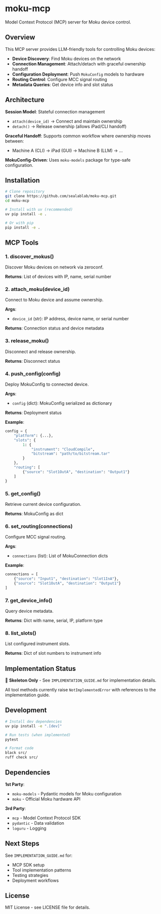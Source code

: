 # moku-mcp

Model Context Protocol (MCP) server for Moku device control.

## Overview

This MCP server provides LLM-friendly tools for controlling Moku devices:

- **Device Discovery**: Find Moku devices on the network
- **Connection Management**: Attach/detach with graceful ownership handoff
- **Configuration Deployment**: Push `MokuConfig` models to hardware
- **Routing Control**: Configure MCC signal routing
- **Metadata Queries**: Get device info and slot status

## Architecture

**Session Model**: Stateful connection management
- `attach(device_id)` → Connect and maintain ownership
- `detach()` → Release ownership (allows iPad/CLI handoff)

**Graceful Handoff**: Supports common workflow where ownership moves between:
- Machine A (CLI) → iPad (GUI) → Machine B (LLM) → ...

**MokuConfig-Driven**: Uses `moku-models` package for type-safe configuration.

## Installation

```bash
# Clone repository
git clone https://github.com/sealablab/moku-mcp.git
cd moku-mcp

# Install with uv (recommended)
uv pip install -e .

# Or with pip
pip install -e .
```

## MCP Tools

### 1. discover_mokus()
Discover Moku devices on network via zeroconf.

**Returns**: List of devices with IP, name, serial number

### 2. attach_moku(device_id)
Connect to Moku device and assume ownership.

**Args**:
- `device_id` (str): IP address, device name, or serial number

**Returns**: Connection status and device metadata

### 3. release_moku()
Disconnect and release ownership.

**Returns**: Disconnect status

### 4. push_config(config)
Deploy MokuConfig to connected device.

**Args**:
- `config` (dict): MokuConfig serialized as dictionary

**Returns**: Deployment status

**Example**:
```python
config = {
    "platform": {...},
    "slots": {
        1: {
            "instrument": "CloudCompile",
            "bitstream": "path/to/bitstream.tar"
        }
    },
    "routing": [
        {"source": "Slot1OutA", "destination": "Output1"}
    ]
}
```

### 5. get_config()
Retrieve current device configuration.

**Returns**: MokuConfig as dict

### 6. set_routing(connections)
Configure MCC signal routing.

**Args**:
- `connections` (list): List of MokuConnection dicts

**Example**:
```python
connections = [
    {"source": "Input1", "destination": "Slot1InA"},
    {"source": "Slot1OutA", "destination": "Output1"}
]
```

### 7. get_device_info()
Query device metadata.

**Returns**: Dict with name, serial, IP, platform type

### 8. list_slots()
List configured instrument slots.

**Returns**: Dict of slot numbers to instrument info

## Implementation Status

🚧 **Skeleton Only** - See `IMPLEMENTATION_GUIDE.md` for implementation details.

All tool methods currently raise `NotImplementedError` with references to the implementation guide.

## Development

```bash
# Install dev dependencies
uv pip install -e ".[dev]"

# Run tests (when implemented)
pytest

# Format code
black src/
ruff check src/
```

## Dependencies

**1st Party**:
- `moku-models` - Pydantic models for Moku configuration
- `moku` - Official Moku hardware API

**3rd Party**:
- `mcp` - Model Context Protocol SDK
- `pydantic` - Data validation
- `loguru` - Logging

## Next Steps

See `IMPLEMENTATION_GUIDE.md` for:
- MCP SDK setup
- Tool implementation patterns
- Testing strategies
- Deployment workflows

## License

MIT License - see LICENSE file for details.
